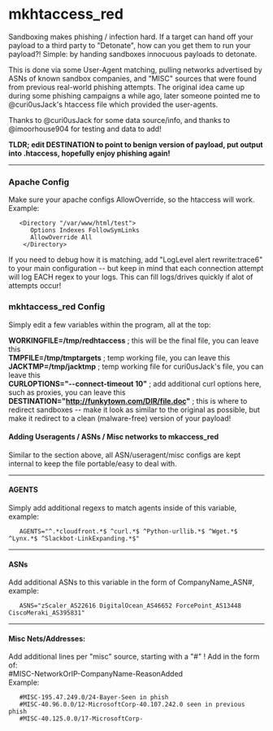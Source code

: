  # mkhtaccess_red

Sandboxing makes phishing / infection hard.  If a target can hand off your payload to a third party to "Detonate", how can you get them to run your payload?!    Simple:  by handing sandboxes innocuous payloads to detonate.

This is done via some User-Agent matching, pulling networks advertised by ASNs of known sandbox companies, and "MISC" sources that were found from previous real-world phishing attempts.    The original idea came up during some phishing campaigns a while ago, later someone pointed me to @curi0usJack's htaccess file which provided the user-agents.
 
 Thanks to @curi0usJack for some data source/info, and thanks to @imoorhouse904 for testing and data to add!
 
__TLDR; edit DESTINATION to point to benign version of payload, put output into .htaccess, hopefully enjoy phishing again!__

-------------------------------------
### Apache Config
Make sure your apache configs AllowOverride, so the htaccess will work.   Example:

       <Directory "/var/www/html/test">
          Options Indexes FollowSymLinks
          AllowOverride All
        </Directory>
        
If you need to debug how it is matching, add "LogLevel alert rewrite:trace6" to your main configuration -- but keep in mind that each connection attempt will log EACH regex to your logs.   This can fill logs/drives quickly if alot of attempts occur!

### mkhtaccess_red Config
Simply edit a few variables within the program, all at the top:

**WORKINGFILE=/tmp/redhtaccess** ; this will be the final file, you can leave this\
**TMPFILE=/tmp/tmptargets** ; temp working file, you can leave this\
**JACKTMP=/tmp/jacktmp** ; temp working file for curi0usJack's file, you can leave this\
**CURLOPTIONS="--connect-timeout 10"** ; add additional curl options here, such as proxies, you can leave this\
**DESTINATION="http://funkytown.com/DIR/file.doc"** ; this is where to redirect sandboxes -- make it look as similar to the original as possible, but make it redirect to a clean (malware-free) version of your payload!

#### Adding Useragents / ASNs / Misc networks to mkaccess_red
Similar to the section above, all ASN/useragent/misc configs are kept internal to keep the file portable/easy to deal with.

---------------------------------------
#### AGENTS
Simply add additional regexs to match agents inside of this variable, example:

       AGENTS="^.*cloudfront.*$ ^curl.*$ ^Python-urllib.*$ ^Wget.*$ ^Lynx.*$ ^Slackbot-LinkExpanding.*$"
---------------------------------------
#### ASNs
Add additional ASNs to this variable in the form of CompanyName_ASN#, example:

       ASNS="zScaler_AS22616 DigitalOcean_AS46652 ForcePoint_AS13448 CiscoMeraki_AS395831"
---------------------------------------
#### Misc Nets/Addresses:
Add additional lines per "misc" source, starting with a "#" !
Add in the form of:\
   #MISC-NetworkOrIP-CompanyName-ReasonAdded\
Example:

       #MISC-195.47.249.0/24-Bayer-Seen in phish
       #MISC-40.96.0.0/12-MicrosoftCorp-40.107.242.0 seen in previous phish
       #MISC-40.125.0.0/17-MicrosoftCorp-
